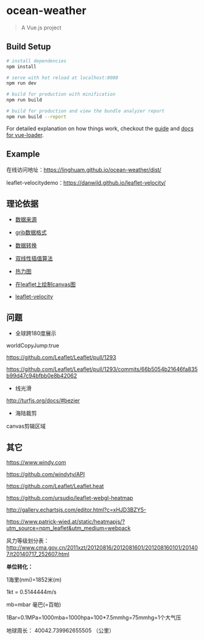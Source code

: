 # ocean-weather

> A Vue.js project

## Build Setup

``` bash
# install dependencies
npm install

# serve with hot reload at localhost:8080
npm run dev

# build for production with minification
npm run build

# build for production and view the bundle analyzer report
npm run build --report
```

For detailed explanation on how things work, checkout the [guide](http://vuejs-templates.github.io/webpack/) and [docs for vue-loader](http://vuejs.github.io/vue-loader).


## Example

在线访问地址：https://linghuam.github.io/ocean-weather/dist/

leaflet-velocitydemo：https://danwild.github.io/leaflet-velocity/


## 理论依据

* [数据来源](http://nomads.ncep.noaa.gov/)

* [grib数据格式](http://www.cpc.ncep.noaa.gov/products/wesley/reading_grib.html)

* [数据转换](https://github.com/cambecc/grib2json)

* [双线性插值算法](https://github.com/cambecc/earth)

* [热力图](https://www.patrick-wied.at/static/heatmapjs/)

* [在leaflet上绘制canvas图](https://github.com/Sumbera/gLayers.Leaflet)

* [leaflet-velocity](https://github.com/danwild/leaflet-velocity)


## 问题

* 全球跨180度展示

 worldCopyJump:true

 https://github.com/Leaflet/Leaflet/pull/1293

 https://github.com/Leaflet/Leaflet/pull/1293/commits/66b5054b21646fa835b99d47c94bfbb0e8b42062

* 线光滑

 http://turfjs.org/docs/#bezier

* 海陆裁剪

 canvas剪辑区域


## 其它

https://www.windy.com

https://github.com/windyty/API

https://github.com/Leaflet/Leaflet.heat

https://github.com/ursudio/leaflet-webgl-heatmap

http://gallery.echartsjs.com/editor.html?c=xHJD3BZY5-

https://www.patrick-wied.at/static/heatmapjs/?utm_source=npm_leaflet&utm_medium=webpack

风力等级划分表：http://www.cma.gov.cn/2011xzt/20120816/2012081601/201208160101/201407/t20140717_252607.html

**单位转化：**

1海里(nmi)=1852米(m)

1kt = 0.5144444m/s

mb=mbar 毫巴(=百帕)

1Bar=0.1MPa=1000mba=1000hpa=100*7.5mmhg=75mmhg=1个大气压

地球周长： 40042.739962655505 （公里）

